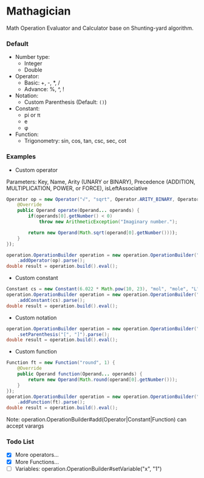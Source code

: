 # Mathagician
Math Operation Evaluator and Calculator base on Shunting-yard algorithm. <br />

### Default
- Number type: 
  - Integer
  - Double
- Operator: 
  - Basic: +, -, *, /
  - Advance: %, ^, !
- Notation: 
  - Custom Parenthesis (Default: `()`)
- Constant: 
  - pi or π
  - e
  - φ
- Function: 
  - Trigonometry: sin, cos, tan, csc, sec, cot
  
### Examples
- Custom operator

Parameters: Key, Name, Arity (UNARY or BINARY),
Precedence (ADDITION, MULTIPLICATION, POWER, or FORCE), isLeftAssociative
```java 
Operator op = new Operator("√", "sqrt", Operator.ARITY_BINARY, Operator.POWER, false){
    @Override
    public Operand operate(Operand... operands) {
        if(operands[0].getNumber() < 0)
            throw new ArithmeticException("Imaginary number.");

        return new Operand(Math.sqrt(operand[0].getNumber())));
    }
});

operation.OperationBuilder operation = new operation.OperationBuilder("√4")
    .addOperator(op).parse();
double result = operation.build().eval();
``` 
- Custom constant

```java 
Constant cs = new Constant(6.022 * Math.pow(10, 23), "mol", "mole", "L");
operation.OperationBuilder operation = new operation.OperationBuilder("12mol")
    .addConstant(cs).parse();
double result = operation.build().eval();
```
- Custom notation

```java 
operation.OperationBuilder operation = new operation.OperationBuilder("[2^3]+1")
    .setParenthesis("[", "]").parse();
double result = operation.build().eval();
```
- Custom function <br />

```java 
Function ft = new Function("round", 1) {
    @Override
    public Operand function(Operand... operands) {
        return new Operand(Math.round(operand[0].getNumber()));
    }
});
operation.OperationBuilder operation = new operation.OperationBuilder("round(3.14)")
    .addFunction(ft).parse();
double result = operation.build().eval();
```
Note: operation.OperationBuilder#add(Operator|Constant|Function) can accept varargs

### Todo List
- [x] More operators...
- [x] More Functions... 
- [ ] Variables: operation.OperationBuilder#setVariable("x", "1")